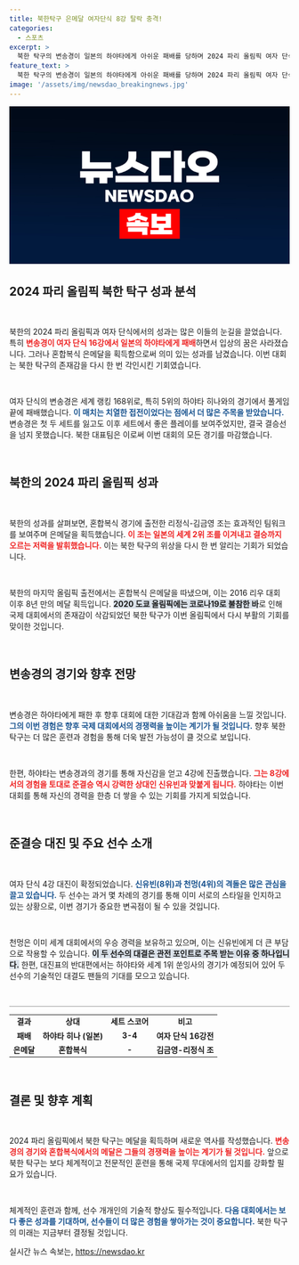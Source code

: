 ```yaml
---
title: 북한탁구 은메달 여자단식 8강 탈락 충격!
categories:
  - 스포츠
excerpt: >
  북한 탁구의 변송경이 일본의 하야타에게 아쉬운 패배를 당하며 2024 파리 올림픽 여자 단식에서 탈락했습니다. 혼합복식에서 은메달을 수확하며 대회를 마감한 북한팀의 이야기를 놓치지 마세요!
feature_text: >
  북한 탁구의 변송경이 일본의 하야타에게 아쉬운 패배를 당하며 2024 파리 올림픽 여자 단식에서 탈락했습니다. 혼합복식에서 은메달을 수확하며 대회를 마감한 북한팀의 이야기를 놓치지 마세요!
image: '/assets/img/newsdao_breakingnews.jpg'
---
```


<p><img src="/assets/img/newsdao_breakingnews.jpg" alt="ranknews 속보" /></p>

<h2 data-ke-size="size26">2024 파리 올림픽 북한 탁구 성과 분석</h2>

<p data-ke-size="size16">&nbsp;</p> 

<p>북한의 2024 파리 올림픽과 여자 단식에서의 성과는 많은 이들의 눈길을 끌었습니다. 특히 <b><span style="color: #ee2323;">변송경이 여자 단식 16강에서 일본의 하야타에게 패배</span></b>하면서 입상의 꿈은 사라졌습니다. 그러나 혼합복식 은메달을 획득함으로써 의미 있는 성과를 남겼습니다. 이번 대회는 북한 탁구의 존재감을 다시 한 번 각인시킨 기회였습니다.</p>

<p data-ke-size="size16">&nbsp;</p>

<p>여자 단식의 변송경은 세계 랭킹 168위로, 특히 5위의 하야타 히나와의 경기에서 풀게임 끝에 패배했습니다. <b><span style="color: #1a5490;">이 매치는 치열한 접전이었다는 점에서 더 많은 주목을 받았습니다.</span></b> 변송경은 첫 두 세트를 잃고도 이후 세트에서 좋은 플레이를 보여주었지만, 결국 결승선을 넘지 못했습니다. 북한 대표팀은 이로써 이번 대회의 모든 경기를 마감했습니다.</p>

<p data-ke-size="size16">&nbsp;</p>

<h2 data-ke-size="size26">북한의 2024 파리 올림픽 성과</h2>

<p data-ke-size="size16">&nbsp;</p> 

<p>북한의 성과를 살펴보면, 혼합복식 경기에 출전한 리정식-김금영 조는 효과적인 팀워크를 보여주며 은메달을 획득했습니다. <b><span style="color: #ee2323;">이 조는 일본의 세계 2위 조를 이겨내고 결승까지 오르는 저력을 발휘했습니다.</span></b> 이는 북한 탁구의 위상을 다시 한 번 알리는 기회가 되었습니다.</p>

<p data-ke-size="size16">&nbsp;</p>

<p>북한의 마지막 올림픽 출전에서는 혼합복식 은메달을 따냈으며, 이는 2016 리우 대회 이후 8년 만의 메달 획득입니다. <b><span style="background-color: #21538527;">2020 도쿄 올림픽에는 코로나19로 불참한 바</span></b>로 인해 국제 대회에서의 존재감이 삭감되었던 북한 탁구가 이번 올림픽에서 다시 부활의 기회를 맞이한 것입니다.</p>

<p data-ke-size="size16">&nbsp;</p>

<h2 data-ke-size="size26">변송경의 경기와 향후 전망</h2>

<p data-ke-size="size16">&nbsp;</p> 

<p>변송경은 하야타에게 패한 후 향후 대회에 대한 기대감과 함께 아쉬움을 느낄 것입니다. <b><span style="color: #1a5490;">그의 이번 경험은 향후 국제 대회에서의 경쟁력을 높이는 계기가 될 것입니다.</span></b> 향후 북한 탁구는 더 많은 훈련과 경험을 통해 더욱 발전 가능성이 클 것으로 보입니다.</p>

<p data-ke-size="size16">&nbsp;</p>

<p>한편, 하야타는 변송경과의 경기를 통해 자신감을 얻고 4강에 진출했습니다. <b><span style="color: #ee2323;">그는 8강에서의 경험을 토대로 준결승 역시 강력한 상대인 신유빈과 맞붙게 됩니다.</span></b> 하야타는 이번 대회를 통해 자신의 경력을 한층 더 쌓을 수 있는 기회를 가지게 되었습니다.</p>

<p data-ke-size="size16">&nbsp;</p>

<h2 data-ke-size="size26">준결승 대진 및 주요 선수 소개</h2>

<p data-ke-size="size16">&nbsp;</p> 

<p>여자 단식 4강 대진이 확정되었습니다. <b><span style="color: #1a5490;">신유빈(8위)과 천멍(4위)의 격돌은 많은 관심을 끌고 있습니다.</span></b> 두 선수는 과거 몇 차례의 경기를 통해 이미 서로의 스타일을 인지하고 있는 상황으로, 이번 경기가 중요한 변곡점이 될 수 있을 것입니다. </p>

<p data-ke-size="size16">&nbsp;</p>

<p>천멍은 이미 세계 대회에서의 우승 경력을 보유하고 있으며, 이는 신유빈에게 더 큰 부담으로 작용할 수 있습니다. <b><span style="background-color: #21538527;">이 두 선수의 대결은 관전 포인트로 주목 받는 이유 중 하나입니다.</span></b> 한편, 대진표의 반대편에서는 하야타와 세계 1위 쑨잉사의 경기가 예정되어 있어 두 선수의 기술적인 대결도 팬들의 기대를 모으고 있습니다.</p>

<p data-ke-size="size16">&nbsp;</p>

<hr style="height: 1px; background-color: #999; border: none;" />

<table style="width: 100%; border-collapse: collapse; border: none;">
<tr>
<td style="text-align: center; height: 17px;"><b>결과</b></td>
<td style="text-align: center; height: 17px;"><b>상대</b></td>
<td style="text-align: center; height: 17px;"><b>세트 스코어</b></td>
<td style="text-align: center; height: 17px;"><b>비고</b></td>
</tr>
<tr>
<td style="text-align: center; height: 17px;"><b>패배</b></td>
<td style="text-align: center; height: 17px;"><b>하야타 히나 (일본)</b></td>
<td style="text-align: center; height: 17px;"><b>3-4</b></td>
<td style="text-align: center; height: 17px;"><b>여자 단식 16강전</b></td>
</tr>
<tr>
<td style="text-align: center; height: 17px;"><b>은메달</b></td>
<td style="text-align: center; height: 17px;"><b>혼합복식</b></td>
<td style="text-align: center; height: 17px;"><b>-</b></td>
<td style="text-align: center; height: 17px;"><b>김금영-리정식 조</b></td>
</tr>
</table>

<p data-ke-size="size16">&nbsp;</p> 

<h2 data-ke-size="size26">결론 및 향후 계획</h2>

<p data-ke-size="size16">&nbsp;</p> 

<p>2024 파리 올림픽에서 북한 탁구는 메달을 획득하며 새로운 역사를 작성했습니다. <b><span style="color: #ee2323;">변송경의 경기와 혼합복식에서의 메달은 그들의 경쟁력을 높이는 계기가 될 것입니다.</span></b> 앞으로 북한 탁구는 보다 체계적이고 전문적인 훈련을 통해 국제 무대에서의 입지를 강화할 필요가 있습니다.</p>

<p data-ke-size="size16">&nbsp;</p>

<p>체계적인 훈련과 함께, 선수 개개인의 기술적 향상도 필수적입니다. <b><span style="color: #1a5490;">다음 대회에서는 보다 좋은 성과를 기대하며, 선수들이 더 많은 경험을 쌓아가는 것이 중요합니다.</span></b> 북한 탁구의 미래는 지금부터 결정될 것입니다.</p>
실시간 뉴스 속보는, <a href="https://newsdao.kr" rel="dofollow">https://newsdao.kr</a>


